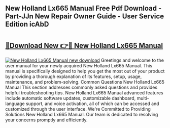 ## New Holland Lx665 Manual Free Pdf Download - Part-JJn New Repair Owner Guide - User Service Edition icAbD

# <h2><a href="http://bc93148.oget.top/?id=New+Holland+Lx665+Manual">🔗Download New 👉🔴 New Holland Lx665 Manual</a></h2>

[![New Holland Lx665 Manual new download](https://i.imgur.com/5g1atiW.png)](http://bc93148.oget.top/?id=New+Holland+Lx665+Manual)
Greetings and welcome to the user manual for your newly acquired New Holland Lx665 Manual. This manual is specifically designed to help you get the most out of your product by providing a thorough explanation of its features, setup, usage, maintenance, and problem-solving. Common Questions New Holland Lx665 Manual This section addresses commonly asked questions and provides helpful troubleshooting tips. New Holland Lx665 Manual advanced features include automatic software updates, customizable dashboard, multi-language support, and voice activation, all of which can be accessed and customized through the user interface. We're Committed to Providing Solutions New Holland Lx665 Manual. Our team is dedicated to resolving your concerns promptly and efficiently.
